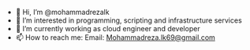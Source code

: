 - 👋 Hi, I’m @mohammadrezalk
- 👀 I’m interested in programming, scripting and infrastructure services
- 🌱 I’m currently working as cloud engineer and developer
- 📫 How to reach me:
      Email: Mohammadreza.lk69@gmail.com

<!---
mohammadrezalk/mohammadrezalk is a ✨ special ✨ repository because its `README.md` (this file) appears on your GitHub profile.
You can click the Preview link to take a look at your changes.
--->
